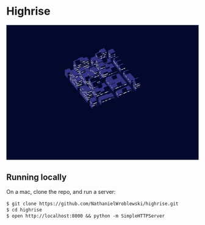 Highrise
===

![Screenshot](https://raw.githubusercontent.com/NathanielWroblewski/highrise/master/public/images/screenshot.png)

Running locally
---

On a mac, clone the repo, and run a server:

```
$ git clone https://github.com/NathanielWroblewski/highrise.git
$ cd highrise
$ open http://localhost:8000 && python -m SimpleHTTPServer
```
